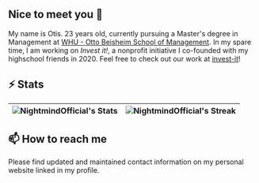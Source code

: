 ## Nice to meet you 👋

My name is Otis. 23 years old, currently pursuing a Master's degree in Management at [WHU - Otto Beisheim School of Management](https://whu.edu). In my spare time, I am working on _Invest it!_, a nonprofit initiative I co-founded with my highschool friends in 2020. Feel free to check out our work at [invest-it](https://github.com/invest-it/linum)!

<!--
**NightmindOfficial/NightmindOfficial** is a ✨ _special_ ✨ repository because its `README.md` (this file) appears on your GitHub profile.

Here are some ideas to get you started:

- 🔭 I’m currently working on ...
- 🌱 I’m currently learning ...
- 👯 I’m looking to collaborate on ...
- 🤔 I’m looking for help with ...
- 💬 Ask me about ...
- 📫 How to reach me: ...
- 😄 Pronouns: ...
- ⚡ Fun fact: ...
-->

## ⚡ Stats

|![NightmindOfficial's Stats](https://github-readme-stats.vercel.app/api?username=NightmindOfficial&theme=vue-dark&show_icons=true&hide_border=true&count_private=true)|![NightmindOfficial's Streak](https://github-readme-streak-stats.herokuapp.com/?user=NightmindOfficial&theme=vue-dark&hide_border=true)|
| ---- | ---- |

## 📫 How to reach me

Please find updated and maintained contact information on my personal website linked in my profile.
